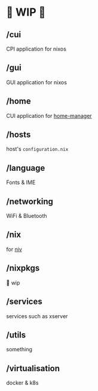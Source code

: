 # :construction: WIP :construction:

## /cui
CPI application for nixos
## /gui
GUI application for nixos
## /home
CUI application for [home-manager](https://github.com/rycee/home-manager)
## /hosts
host's `configuration.nix`
## /language
Fonts & IME
## /networking
WiFi & Bluetooth
## /nix
for [niv](https://github.com/nmattia/niv)
## /nixpkgs
:construction: wip 
## /services
services such as xserver
## /utils
something
## /virtualisation
docker & k8s
